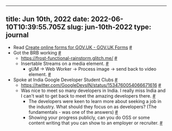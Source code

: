 
---
title: Jun 10th, 2022 
date: 2022-06-10T10:39:55.705Z
slug: jun-10th-2022
type: journal
---
* Read [Create online forms for GOV.UK - GOV.UK Forms](https://www.forms.service.gov.uk/) [#](#62bee4d8-bef3-4df9-b5f5-c1bece8d2b62)<a name="62bee4d8-bef3-4df9-b5f5-c1bece8d2b62"></a>
* Got the BRB working [#](#62bee4d8-2b20-4a63-851c-6ecbc305c5e5)<a name="62bee4d8-2b20-4a63-851c-6ecbc305c5e5"></a>
  * https://frost-functional-rainstorm.glitch.me/ [#](#62bee4d8-9b2b-4a85-9435-f64e85141c20)<a name="62bee4d8-9b2b-4a85-9435-f64e85141c20"></a>
  * Insertable Streams on a media element. [#](#62bee4d8-491b-4794-aa1e-6d1794091c3e)<a name="62bee4d8-491b-4794-aa1e-6d1794091c3e"></a>
    * gUM -> Web Worker -> Process image -> send back to video element. [#](#62bee4d8-e0d3-460a-9ef5-a3f0d9c34328)<a name="62bee4d8-e0d3-460a-9ef5-a3f0d9c34328"></a>
* Spoke at India Google Developer Student Clubs [#](#62bee4d8-c0bc-4039-b631-45f569f4be8e)<a name="62bee4d8-c0bc-4039-b631-45f569f4be8e"></a>
  * https://twitter.com/GoogleDevsIN/status/1534760054066671616 [#](#62bee4d8-9b65-44dc-8c46-1a4e99358b07)<a name="62bee4d8-9b65-44dc-8c46-1a4e99358b07"></a>
  * Was nice to meet so many developers in India. I really miss India and I can't wait to get back to meet the amazing developers there. [#](#62bee4d8-ec0b-471c-ac48-1fad37f3b7b7)<a name="62bee4d8-ec0b-471c-ac48-1fad37f3b7b7"></a>
    * The developers were keen to learn more about seeking a job in the industry. What should they focus on as developers? (The fundamentals - was one of the answers) [#](#62bee4d8-0a5a-4ab8-be93-2ff911c675dd)<a name="62bee4d8-0a5a-4ab8-be93-2ff911c675dd"></a>
    * Showing your progress publicly, can you do OSS or some content writing that you can show to an employer or recruiter. [#](#62bee4d8-1550-43d4-b8b2-3eeb0e1280d3)<a name="62bee4d8-1550-43d4-b8b2-3eeb0e1280d3"></a>

